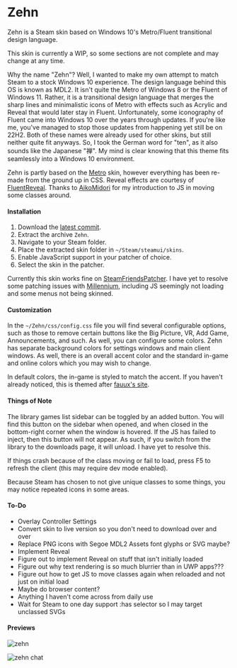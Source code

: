 # Zehn
Zehn is a Steam skin based on Windows 10's Metro/Fluent transitional design language.

This skin is currently a WIP, so some sections are not complete and may change at any time.

Why the name "Zehn"? Well, I wanted to make my own attempt to match Steam to a stock Windows 10 experience. The design language behind this OS is known as MDL2. It isn't quite the Metro of Windows 8 or the Fluent of Windows 11. Rather, it is a transitional design language that merges the sharp lines and minimalistic icons of Metro with effects such as Acrylic and Reveal that would later stay in Fluent. Unfortunately, some iconography of Fluent came into Windows 10 over the years through updates. If you're like me, you've managed to stop those updates from happening yet still be on 22H2. Both of these names were already used for other skins, but still neither quite fit anyways. So, I took the German word for "ten", as it also sounds like the Japanese "禅". My mind is clear knowing that this theme fits seamlessly into a Windows 10 environment.

Zehn is partly based on the [Metro](https://steamcommunity.com/groups/metroskin) skin, however everything has been re-made from the ground up in CSS. Reveal effects are courtesy of [FluentReveal](https://github.com/aleversn/FluentReveal). Thanks to [AikoMidori](https://github.com/AikoMidori/SteamSkins) for my introduction to JS in moving some classes around.

#### Installation
1. Download the [latest commit](https://github.com/yurisuika/Zehn/archive/refs/heads/master.zip).
2. Extract the archive `Zehn`.
3. Navigate to your Steam folder.
4. Place the extracted skin folder in `~/Steam/steamui/skins`.
5. Enable JavaScript support in your patcher of choice.
6. Select the skin in the patcher.

Currently this skin works fine on [SteamFriendsPatcher](https://github.com/PhantomGamers/SFP/releases). I have yet to resolve some patching issues with [Millennium](https://github.com/ShadowMonster99/millennium-steam-patcher/releases), including JS seemingly not loading and some menus not being skinned.

#### Customization
In the `~/Zehn/css/config.css` file you will find several configurable options, such as those to remove certain buttons like the Big Picture, VR, Add Game, Announcements, and such. As well, you can configure some colors. Zehn has separate background colors for settings windows and main client windows. As well, there is an overall accent color and the standard in-game and online colors which you may wish to change.

In default colors, the in-game is styled to match the accent. If you haven't already noticed, this is themed after [fauux's site](https://fauux.neocities.org/).

#### Things of Note
The library games list sidebar can be toggled by an added button. You will find this button on the sidebar when opened, and when closed in the bottom-right corner when the window is hovered. If the JS has failed to inject, then this button will not appear. As such, if you switch from the library to the downloads page, it will unload. I have yet to resolve this.

If things crash because of the class moving or fail to load, press F5 to refresh the client (this may require dev mode enabled).

Because Steam has chosen to not give unique classes to some things, you may notice repeated icons in some areas.

#### To-Do
- Overlay Controller Settings
- Convert skin to live version so you don't need to download over and over
- Replace PNG icons with Segoe MDL2 Assets font glyphs or SVG maybe?
- Implement Reveal
- Figure out to implement Reveal on stuff that isn't initially loaded
- Figure out why text rendering is so much blurrier than in UWP apps???
- Figure out how to get JS to move classes again when reloaded and not just on initial load
- Maybe do browser content?
- Anything I haven't come across from daily use
- Wait for Steam to one day support :has selector so I may target unclassed SVGs

#### Previews
![zehn](https://cdn.discordapp.com/attachments/729991202778251317/1169769999368462338/zehn.png)

![zehn chat](https://cdn.discordapp.com/attachments/729991202778251317/1128813573045506198/zehn-chat.gif)